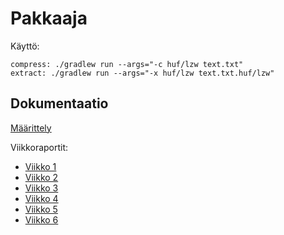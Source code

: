 # Pakkaaja

Käyttö:
```
compress: ./gradlew run --args="-c huf/lzw text.txt"
extract: ./gradlew run --args="-x huf/lzw text.txt.huf/lzw"
```

## Dokumentaatio
[Määrittely](https://github.com/kotommi/pakkaaja/blob/master/docs/M%C3%A4%C3%A4rittely.md)


Viikkoraportit:
*  [Viikko 1](https://github.com/kotommi/pakkaaja/blob/master/docs/viikkoraportit/viikko1.md)
*  [Viikko 2](https://github.com/kotommi/pakkaaja/blob/master/docs/viikkoraportit/viikko2.md)
*  [Viikko 3](https://github.com/kotommi/pakkaaja/blob/master/docs/viikkoraportit/viikko3.md)
*  [Viikko 4](https://github.com/kotommi/pakkaaja/blob/master/docs/viikkoraportit/viikko4.md)
*  [Viikko 5](https://github.com/kotommi/pakkaaja/blob/master/docs/viikkoraportit/viikko5.md)
*  [Viikko 6](https://github.com/kotommi/pakkaaja/blob/master/docs/viikkoraportit/viikko6.md)